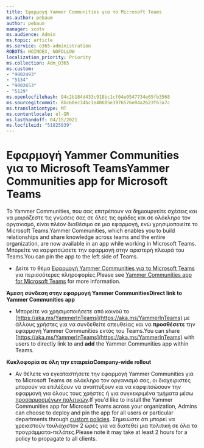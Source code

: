 ```yaml
---
title: Εφαρμογή Yammer Communities για το Microsoft Teams
ms.author: pebaum
author: pebaum
manager: scotv
ms.audience: Admin
ms.topic: article
ms.service: o365-administration
ROBOTS: NOINDEX, NOFOLLOW
localization_priority: Priority
ms.collection: Adm_O365
ms.custom:
- "9002493"
- "5134"
- "9002653"
- "5129"
ms.openlocfilehash: 94c2b184d433c918bc1cf04e0547734e65fb3568
ms.sourcegitcommit: 8bc60ec34bc1e40685e3976576e04a2623f63a7c
ms.translationtype: MT
ms.contentlocale: el-GR
ms.lasthandoff: 04/15/2021
ms.locfileid: "51825839"
---
```

# <a name="yammer-communities-app-for-microsoft-teams"></a><span data-ttu-id="4977e-102">Εφαρμογή Yammer Communities για το Microsoft Teams</span><span class="sxs-lookup"><span data-stu-id="4977e-102">Yammer Communities app for Microsoft Teams</span></span>

<span data-ttu-id="4977e-103">Το Yammer Communities, που σας επιτρέπουν να δημιουργείτε σχέσεις και να μοιράζεστε τις γνώσεις σας σε όλες τις ομάδες και σε ολόκληρο τον οργανισμό, είναι πλέον διαθέσιμο σε μια εφαρμογή, ενώ χρησιμοποιείτε το Microsoft Teams.</span><span class="sxs-lookup"><span data-stu-id="4977e-103">Yammer Communities, which enables you to build relationships and share knowledge across teams and the entire organization, are now available in an app while working in Microsoft Teams.</span></span> <span data-ttu-id="4977e-104">Μπορείτε να καρφιτσώσετε την εφαρμογή στην αριστερή πλευρά του Teams.</span><span class="sxs-lookup"><span data-stu-id="4977e-104">You can pin the app to the left side of Teams.</span></span> 

- <span data-ttu-id="4977e-105">Δείτε το θέμα [Εφαρμογή Yammer Communities για το Microsoft Teams](https://go.microsoft.com/fwlink/?linkid=2127757&clcid=0x409) για περισσότερες πληροφορίες.</span><span class="sxs-lookup"><span data-stu-id="4977e-105">Please see [Yammer Communities app for Microsoft Teams](https://go.microsoft.com/fwlink/?linkid=2127757&clcid=0x409) for more information.</span></span>

<span data-ttu-id="4977e-106">**Άμεση σύνδεση στην εφαρμογή Yammer Communities**</span><span class="sxs-lookup"><span data-stu-id="4977e-106">**Direct link to Yammer Communities app**</span></span>

- <span data-ttu-id="4977e-107">Μπορείτε να χρησιμοποιήσετε από κοινού το [https://aka.ms/YammerInTeams](https://aka.ms/YammerInTeams) με άλλους χρήστες για να συνδεθείτε απευθείας και να **προσθέσετε** την εφαρμογή Yammer Communities εντός του Teams.</span><span class="sxs-lookup"><span data-stu-id="4977e-107">You can share [https://aka.ms/YammerInTeams](https://aka.ms/YammerInTeams) with users to directly link to and **add** the Yammer Communities app within Teams.</span></span>

<span data-ttu-id="4977e-108">**Κυκλοφορία σε όλη την εταιρεία**</span><span class="sxs-lookup"><span data-stu-id="4977e-108">**Company-wide rollout**</span></span>

- <span data-ttu-id="4977e-109">Αν θέλετε να εγκαταστήσετε την εφαρμογή Yammer Communities για το Microsoft Teams σε ολόκληρο τον οργανισμό σας, οι διαχειριστές μπορούν να επιλέξουν να αναπτύξουν και να καρφιτσώσουν την εφαρμογή για όλους τους χρήστες ή για συγκεκριμένα τμήματα μέσω [προσαρμοσμένων πολιτικών](https://docs.microsoft.com/microsoftteams/manage-apps).</span><span class="sxs-lookup"><span data-stu-id="4977e-109">If you'd like to install the Yammer Communities app for Microsoft Teams across your organization, Admins can choose to deploy and pin the app for all users or particular departments through [custom policies](https://docs.microsoft.com/microsoftteams/manage-apps).</span></span> <span data-ttu-id="4977e-110">Σημειώστε ότι μπορεί να χρειαστούν τουλάχιστον 2 ώρες για να διατεθεί μια πολιτική σε όλα τα προγράμματα-πελάτες.</span><span class="sxs-lookup"><span data-stu-id="4977e-110">Please note it may take at least 2 hours for a policy to propagate to all clients.</span></span>
